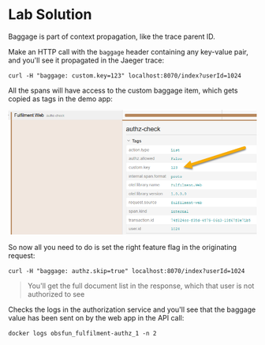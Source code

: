 # Lab Solution

Baggage is part of context propagation, like the trace parent ID.

Make an HTTP call with the `baggage` header containing any key-value pair, and you'll see it propagated in the Jaeger trace:

```
curl -H "baggage: custom.key=123" localhost:8070/index?userId=1024
```

All the spans will have access to the custom baggage item, which gets copied as tags in the demo app:

![](../../img/custom-spans-lab-baggage.png)

So now all you need to do is set the right feature flag in the originating request:

```
curl -H "baggage: authz.skip=true" localhost:8070/index?userId=1024
```

> You'll get the full document list in the response, which that user is not authorized to see

Checks the logs in the authorization service and you'll see that the baggage value has been sent on by the web app in the API call:

```
docker logs obsfun_fulfilment-authz_1 -n 2
```